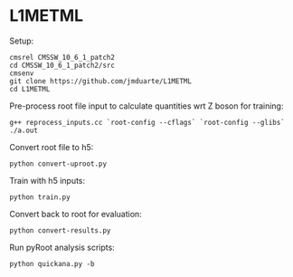 # L1METML

Setup:
```
cmsrel CMSSW_10_6_1_patch2
cd CMSSW_10_6_1_patch2/src
cmsenv
git clone https://github.com/jmduarte/L1METML
cd L1METML
```


Pre-process root file input to calculate quantities wrt Z boson for training:
```
g++ reprocess_inputs.cc `root-config --cflags` `root-config --glibs`
./a.out
```

Convert root file to h5:
```
python convert-uproot.py
```

Train with h5 inputs:
```
python train.py
```

Convert back to root for evaluation:
```
python convert-results.py
```

Run pyRoot analysis scripts:
```
python quickana.py -b
```


